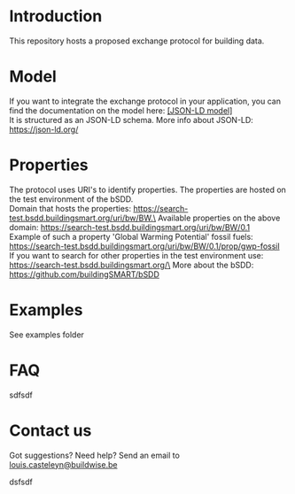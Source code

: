 # Introduction
This repository hosts a proposed exchange protocol for building data. 

# Model
If you want to integrate the exchange protocol in your application, you can find the documentation on the model here: [[JSON-LD model]](Model/README.md)\
It is structured as an JSON-LD schema. More info about JSON-LD: https://json-ld.org/

# Properties
The protocol uses URI's to identify properties. The properties are hosted on the test environment of the bSDD.\
Domain that hosts the properties: https://search-test.bsdd.buildingsmart.org/uri/bw/BW.\
Available properties on the above domain: https://search-test.bsdd.buildingsmart.org/uri/bw/BW/0.1 \
Example of such a property 'Global Warming Potential' fossil fuels: https://search-test.bsdd.buildingsmart.org/uri/bw/BW/0.1/prop/gwp-fossil \
If you want to search for other properties in the test environment use: https://search-test.bsdd.buildingsmart.org/\
More about the bSDD: https://github.com/buildingSMART/bSDD

# Examples
See examples folder

# FAQ
sdfsdf

# Contact us
Got suggestions? Need help? Send an email to louis.casteleyn@buildwise.be

dsfsdf

